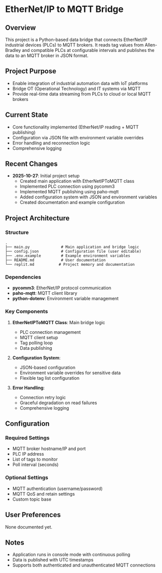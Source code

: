 # EtherNet/IP to MQTT Bridge

## Overview
This project is a Python-based data bridge that connects EtherNet/IP industrial devices (PLCs) to MQTT brokers. It reads tag values from Allen-Bradley and compatible PLCs at configurable intervals and publishes the data to an MQTT broker in JSON format.

## Project Purpose
- Enable integration of industrial automation data with IoT platforms
- Bridge OT (Operational Technology) and IT systems via MQTT
- Provide real-time data streaming from PLCs to cloud or local MQTT brokers

## Current State
- Core functionality implemented (EtherNet/IP reading + MQTT publishing)
- Configuration via JSON file with environment variable overrides
- Error handling and reconnection logic
- Comprehensive logging

## Recent Changes
- **2025-10-27**: Initial project setup
  - Created main application with EtherNetIPToMQTT class
  - Implemented PLC connection using pycomm3
  - Implemented MQTT publishing using paho-mqtt
  - Added configuration system with JSON and environment variables
  - Created documentation and example configuration

## Project Architecture

### Structure
```
.
├── main.py              # Main application and bridge logic
├── config.json          # Configuration file (user editable)
├── .env.example         # Example environment variables
├── README.md            # User documentation
└── replit.md           # Project memory and documentation
```

### Dependencies
- **pycomm3**: EtherNet/IP protocol communication
- **paho-mqtt**: MQTT client library
- **python-dotenv**: Environment variable management

### Key Components
1. **EtherNetIPToMQTT Class**: Main bridge logic
   - PLC connection management
   - MQTT client setup
   - Tag polling loop
   - Data publishing

2. **Configuration System**:
   - JSON-based configuration
   - Environment variable overrides for sensitive data
   - Flexible tag list configuration

3. **Error Handling**:
   - Connection retry logic
   - Graceful degradation on read failures
   - Comprehensive logging

## Configuration

### Required Settings
- MQTT broker hostname/IP and port
- PLC IP address
- List of tags to monitor
- Poll interval (seconds)

### Optional Settings
- MQTT authentication (username/password)
- MQTT QoS and retain settings
- Custom topic base

## User Preferences
None documented yet.

## Notes
- Application runs in console mode with continuous polling
- Data is published with UTC timestamps
- Supports both authenticated and unauthenticated MQTT connections
